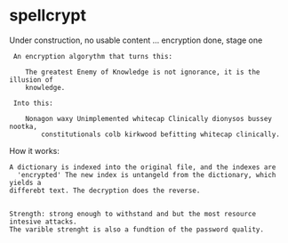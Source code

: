 # spellcrypt

   Under construction, no usable content ... encryption done, stage one

     An encryption algorythm that turns this:

        The greatest Enemy of Knowledge is not ignorance, it is the illusion of
        knowledge.

     Into this:

        Nonagon waxy Unimplemented whitecap Clinically dionysos bussey nootka,
            constitutionals colb kirkwood befitting whitecap clinically.


  How it works:

    A dictionary is indexed into the original file, and the indexes are
      'encrypted' The new index is untangeld from the dictionary, which yields a
    differebt text. The decryption does the reverse.


    Strength: strong enough to withstand and but the most resource intesive attacks.
    The varible strenght is also a fundtion of the password quality.


